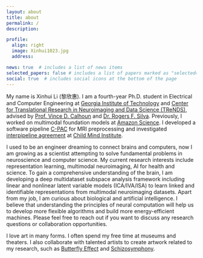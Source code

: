 ```yaml
---
layout: about
title: about
permalink: /
description:

profile:
  align: right
  image: Xinhui1023.jpg
  address: 

news: true  # includes a list of news items
selected_papers: false # includes a list of papers marked as "selected={true}"
social: true  # includes social icons at the bottom of the page
---
```


My name is Xinhui Li (黎欣惠). I am a fourth-year Ph.D. student in Electrical and Computer Engineering at [Georgia Institute of Technology](https://www.gatech.edu/) and [Center for Translational Research in Neuroimaging and Data Science (TReNDS)](https://trendscenter.org/), advised by [Prof. Vince D. Calhoun](https://scholar.google.com/citations?user=WNOoGKIAAAAJ&hl=en) and [Dr. Rogers F. Silva](https://scholar.google.com/citations?user=cMtwwG8AAAAJ&hl=en). Previously, I worked on multimodal foundation models at [Amazon Science](https://www.amazon.science/). I developed a software pipeline [C-PAC](https://fcp-indi.github.io/) for MRI preprocessing and investigated [interpipeline agreement](https://www.nature.com/articles/s41562-024-01942-4) at [Child Mind Institute](https://childmind.org/).

I used to be an engineer dreaming to connect brains and computers, now I am growing as a scientist attempting to solve fundamental problems in neuroscience and computer science. My current research interests include representation learning, multimodal neuroimaging, AI for health and science. To gain a comprehensive understanding of the brain, I am developing a deep multidataset subspace analysis framework including linear and nonlinear latent variable models (ICA/IVA/ISA) to learn linked and identifiable representations from multimodal neuroimaging datasets. Apart from my job, I am curious about biological and artificial intelligence. I believe that understanding the principles of neural computation will help us to develop more flexible algorithms and build more energy-efficient machines. Please feel free to reach out if you want to discuss any research questions or collaboration opportunities.

I love art in many forms. I often spend my free time at museums and theaters. I also collaborate with talented artists to create artwork related to my research, such as [Butterfly Effect](https://sciartwonderatl.wixsite.com/sawatl/copy-of-kaufman-hatzell) and [Schizosymphony](https://www.youtube.com/watch?v=yph2hXzY9Dc). 
<!-- I am married to [Yannan Chen](https://yannan-chen.github.io/). I feel fortunate to grow up with him. -->